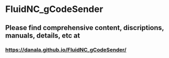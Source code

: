# FluidNC_gCodeSender
## Please find comprehensive content, discriptions, manuals, details, etc at
### https://danala.github.io/FluidNC_gCodeSender/
